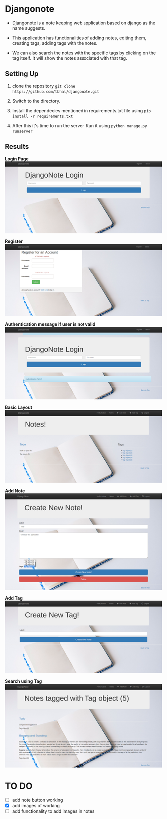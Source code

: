 # Djangonote

- Djangonote is a note keeping web application based on django as the name suggests.

- This application has functionalities of adding notes, editing them, creating tags, adding tags with the notes.

- We can also search the notes with the specific tags by clicking on the tag itself. It will show the notes associated with that tag.

## Setting Up

1. clone the repository `git clone https://github.com/tbhal/djangonote.git`

1. Switch to the directory.

1. Install the dependecies mentioned in requirements.txt file using `pip install -r requirements.txt`

1. After this it's time to run the server. Run it using `python manage.py runserver`

## Results

**Login Page**
![login](/images/login.png)

**Register**
![register](/images/register.png)

**Authentication message if user is not valid**
![authenticate](/images/authentication_message.png)

**Basic Layout**
![layout](images/base_layout.png)

**Add Note**
![addnote](/images/create_Note.png)

**Add Tag**
![addtag](/images/create_tag.png)

**Search using Tag**
![search](/images/search.png)

# TO DO
- [ ] add note button working
- [X] add images of working
- [ ] add functionality to add images in notes
